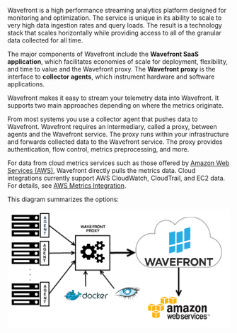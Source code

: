 
Wavefront is a high performance streaming analytics platform designed for monitoring and optimization.  The service is
unique in its ability to scale to very high data ingestion rates and query loads. The result is a technology stack
that scales horizontally while providing access to all of the granular data collected for all time.

The major components of Wavefront include the **Wavefront SaaS application**, which facilitates economies of scale for
deployment, flexibility, and time to value and the Wavefront proxy. The **Wavefront proxy** is the interface to
**collector agents**, which instrument hardware and software applications.

Wavefront makes it easy to stream your telemetry data into Wavefront. It supports two main approaches depending on where
the metrics originate.

From most systems you use a collector agent that pushes data to Wavefront. Wavefront requires an intermediary, called a
proxy, between agents and the Wavefront service. The proxy runs within your infrastructure and forwards collected data
to the Wavefront service. The proxy provides authentication, flow control, metrics preprocessing, and more.

For data from cloud metrics services such as those offered by [Amazon Web Services (AWS)](https://aws.amazon.com), Wavefront directly pulls the metrics data. Cloud integrations currently support AWS CloudWatch, CloudTrail, and EC2 data.
For details, see [AWS Metrics Integration](https://community.wavefront.com/docs/DOC-1032).

This diagram summarizes the options:

![Wavefront architecture](images/wavefront_architecture.png)
